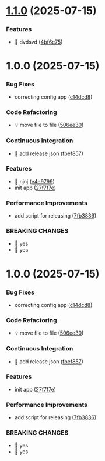 # [1.1.0](https://github.com/guilleps/hola/compare/frontend-v1.0.0...frontend-v1.1.0) (2025-07-15)


### Features

* 🎸 dvdsvd ([4bf6c75](https://github.com/guilleps/hola/commit/4bf6c750ca1f3ecdb7542aca82ac96bed6b63698))

# 1.0.0 (2025-07-15)


### Bug Fixes

* correcting config app ([c14dcd8](https://github.com/guilleps/hola/commit/c14dcd8ebff61a39f18da8e42499c052c9952689))


### Code Refactoring

* 💡 move file to file ([506ee30](https://github.com/guilleps/hola/commit/506ee3044b0ced0ca37e34d03ef55e68000a7912))


### Continuous Integration

* 🎡 add release json ([fbef857](https://github.com/guilleps/hola/commit/fbef857c8afbdcf29b74299f4dd286b800bce772))


### Features

* 🎸 njnj ([e4e9799](https://github.com/guilleps/hola/commit/e4e9799c4ab5c1ef5ce2bb9df8e88603ef2db386))
* init app ([27f7f7e](https://github.com/guilleps/hola/commit/27f7f7ebc5024474d1c9733ca4e457d0a604cd8e))


### Performance Improvements

* add script for releasing ([7fb3836](https://github.com/guilleps/hola/commit/7fb38369f92ae26db87bc84b91c42826110425e2))


### BREAKING CHANGES

* 🧨 yes
* 🧨 yes

# 1.0.0 (2025-07-15)


### Bug Fixes

* correcting config app ([c14dcd8](https://github.com/guilleps/hola/commit/c14dcd8ebff61a39f18da8e42499c052c9952689))


### Code Refactoring

* 💡 move file to file ([506ee30](https://github.com/guilleps/hola/commit/506ee3044b0ced0ca37e34d03ef55e68000a7912))


### Continuous Integration

* 🎡 add release json ([fbef857](https://github.com/guilleps/hola/commit/fbef857c8afbdcf29b74299f4dd286b800bce772))


### Features

* init app ([27f7f7e](https://github.com/guilleps/hola/commit/27f7f7ebc5024474d1c9733ca4e457d0a604cd8e))


### Performance Improvements

* add script for releasing ([7fb3836](https://github.com/guilleps/hola/commit/7fb38369f92ae26db87bc84b91c42826110425e2))


### BREAKING CHANGES

* 🧨 yes
* 🧨 yes
